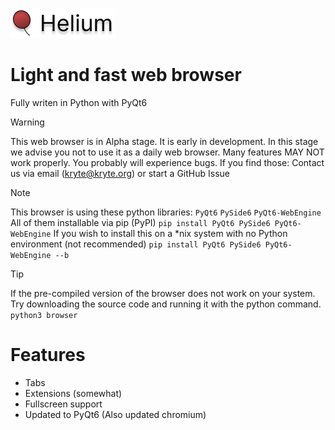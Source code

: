 ![Helium](./logo.png)
# Light and fast web browser
Fully writen in Python with PyQt6
> [!WARNING]
> This web browser is in Alpha stage. It is early in development.
> In this stage we advise you not to use it as a daily web browser.
> Many features MAY NOT work properly.
> You probably will experience bugs. If you find those:
> Contact us via email (kryte@kryte.org) or start a GitHub Issue

> [!NOTE]
> This browser is using these python libraries:
> `PyQt6`
> `PySide6`
> `PyQt6-WebEngine`
> All of them installable via pip (PyPI)
> `pip install PyQt6 PySide6 PyQt6-WebEngine`
> If you wish to install this on a *nix system with no Python environment (not recommended)
> `pip install PyQt6 PySide6 PyQt6-WebEngine --b`

> [!TIP]
> If the pre-compiled version of the browser does not work on your system.
> Try downloading the source code and running it with the python command.
> `python3 browser`

# Features
- Tabs
- Extensions (somewhat)
- Fullscreen support
- Updated to PyQt6 (Also updated chromium)
